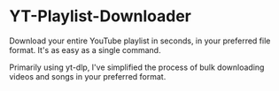 # YT-Playlist-Downloader
Download your entire YouTube playlist in seconds, in your preferred file format. It's as easy as a single command.

Primarily using yt-dlp, I've simplified the process of bulk downloading videos and songs in your preferred format.

